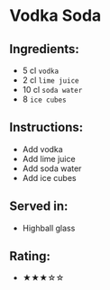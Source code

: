 # Vodka Soda

## Ingredients:
- 5 cl `vodka`
- 2 cl `lime juice`
- 10 cl `soda water`
- 8 `ice cubes`

## Instructions:
- Add vodka
- Add lime juice
- Add soda water
- Add ice cubes

## Served in:
- Highball glass

## Rating:
- ★★★☆☆